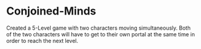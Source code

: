 # Conjoined-Minds
Created a 5-Level game with two characters moving simultaneously. Both of the two characters will have to get to their own portal at the same time in order to reach the next level.
